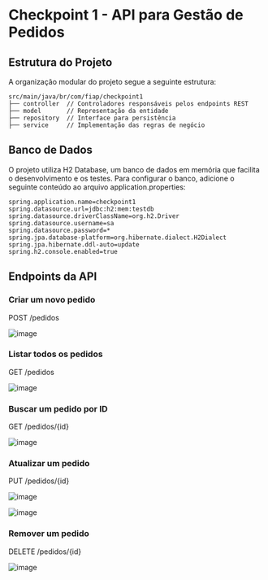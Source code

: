 # Checkpoint 1 - API para Gestão de Pedidos

## Estrutura do Projeto

A organização modular do projeto segue a seguinte estrutura:
```
src/main/java/br/com/fiap/checkpoint1
├── controller  // Controladores responsáveis pelos endpoints REST
├── model       // Representação da entidade
├── repository  // Interface para persistência
├── service     // Implementação das regras de negócio
```

## Banco de Dados

O projeto utiliza H2 Database, um banco de dados em memória que facilita o desenvolvimento e os testes. Para configurar o banco, adicione o seguinte conteúdo ao arquivo application.properties:
```
spring.application.name=checkpoint1
spring.datasource.url=jdbc:h2:mem:testdb
spring.datasource.driverClassName=org.h2.Driver
spring.datasource.username=sa
spring.datasource.password=*
spring.jpa.database-platform=org.hibernate.dialect.H2Dialect
spring.jpa.hibernate.ddl-auto=update
spring.h2.console.enabled=true
```

## Endpoints da API

### Criar um novo pedido

POST /pedidos

![image](https://github.com/user-attachments/assets/21cfb744-95e1-4b0a-b23b-43947cea4282)


### Listar todos os pedidos

GET /pedidos

![image](https://github.com/user-attachments/assets/bd9bee39-a4b4-447b-ab52-71a60800643f)


### Buscar um pedido por ID

GET /pedidos/{id}

![image](https://github.com/user-attachments/assets/10a4a5f6-9300-4b0a-a7f1-524996e0cffa)

### Atualizar um pedido

PUT /pedidos/{id}

![image](https://github.com/user-attachments/assets/6244235c-0b12-47bd-8e5a-ba1191232342)

![image](https://github.com/user-attachments/assets/a96204a2-408e-48db-8bda-0c863b9dec4d)

### Remover um pedido

DELETE /pedidos/{id}

![image](https://github.com/user-attachments/assets/3607b842-c748-44cb-929d-9696d1f69821)
